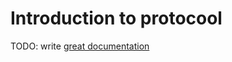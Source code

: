 # Introduction to protocool

TODO: write [great documentation](http://jacobian.org/writing/what-to-write/)
